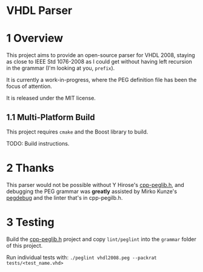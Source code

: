 # VHDL Parser

#  1 Overview

This project aims to provide an open-source parser for VHDL 2008, staying as close to IEEE Std 1076-2008 as I could get without having left recursion in the grammar (I'm looking at you, `prefix`).

It is currently a work-in-progress, where the PEG definition file has been the focus of attention.

It is released under the MIT license.



##  1.1 Multi-Platform Build

This project requires `cmake` and the Boost library to build.

TODO: Build instructions.



# 2 Thanks

This parser would not be possible without Y Hirose's [cpp-peglib.h](https://github.com/yhirose/cpp-peglib), and debugging the PEG grammar was **greatly** assisted by Mirko Kunze's [pegdebug](https://github.com/mqnc/pegdebug.git) and the linter that's in cpp-pegilb.h.



# 3 Testing

Build the [cpp-peglib.h](https://github.com/yhirose/cpp-peglib) project and copy `lint/peglint` into the `grammar` folder of this project.

Run individual tests with: `./peglint vhdl2008.peg --packrat tests/<test_name.vhd>`